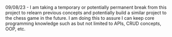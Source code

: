 09/08/23 - I am taking a temporary or potentially permanent break from this project to relearn previous concepts and potentially build a similar project to the chess game in the future. I am doing this to assure I can keep core programming knowledge such as but not limited to APIs, CRUD concepts, OOP, etc.
